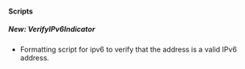 
#### Scripts
##### New: VerifyIPv6Indicator
- Formatting script for ipv6 to verify that the address is a valid IPv6 address.
